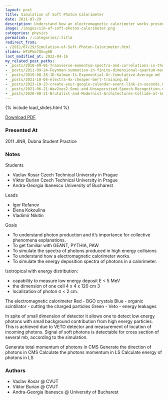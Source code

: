 ```yaml
---
layout: post
title: Simulation of Soft Photon Calorimeter
date: 2011-07-29
description: Understand how an electromagnetic calorimeter works presented at Dubna JINR 2011.
image: /images/sim-of-soft-photon-calorimeter.png
categories: physics
permalink: /:categories/:title
redirect_from:
- /2011/07/29/Simulation-of-Soft-Photon-Calorimeter.html
slides: WT4Pkb7QSug6N
last_modified_at: 2022-04-16
my_related_post_paths:
- _posts/2010-09-05-Transverse-momentum-spectra-and-correlations-in-the-blast-wave-model-with-resonances.md
- _posts/2011-09-24-Feynman-summation-in-finite-dimensional-quantum-mechanics.md
- _posts/2019-08-28-1D-Kalman-Is-Exponential-Or-Cumulative-Average.md
- _posts/2021-10-04-electra-4x-cheaper-bert-training.md
- _posts/2023-10-23-create-your-google-calendar-event-link-in-seconds.md
- _posts/2021-06-21-Wav2vec2-Semi-and-Unsupervised-Speech-Recognition.md
- _posts/2020-08-21-Brutalist-and-Modernist-Architectures-Collide-at-Sunshine-Plaza-in-Prague.md
---
```




{% include load_slides.html %}

[Download PDF](/files/soft-photon-calorimeter-jinr-dubna-student-practice.pdf)


### Presented At
2011 JINR, Dubna Student Practice

### Notes

Students
- Vaclav Kosar Czech Technical University in Prague
- Viktor Burian Czech Technical University in Prague
- Andra-Georgia Ibanescu University of Bucharest

Leads
- Igor Rufanov
- Elena Kokoulina
- Vladimir Nikitin

Goals
- To understand photon production and it’s importance for collective phenomena explanations.
- To get familiar with GEANT, PYTHIA, PAW
- To simulate the spectra of photons produced in high energy collisions
- To understand how a electromagnetic calorimeter works.
- To simulate the energy deposition spectra of photons in a calorimeter.

Isotropical with energy distribution:
- capability to measure low energy deposit E < 5 MeV
- the dimension of one cell 4 x 4 x 120 cm 3
- localization of photon σ < 2 cm.

The electromagnetic calorimeter
Red - BGO crystals
Blue - organic scintillator - cutting the charged particles
Green - Veto - energy leakages

In spite of small dimension of detector it allows one to detect low energy photons with small background contribution from high energy particles.
This is achieved due to VETO detector and measurement of location of incoming photons.
Signal of soft photons is detectable for cross section of several mb, according to the simulation.

Generate total momentum of photons in CMS
Generate the direction of photons in CMS
Calculate the photons momentum in LS
Calculate energy of photons in LS



### Authors

- Vaclav Kosar @ CVUT
- Viktor Burian @ CVUT
- Andra-Georgia Ibanescu @ University of Bucharest